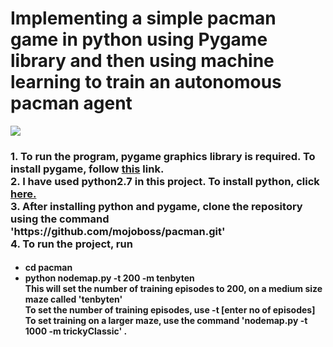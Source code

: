 <h1>Implementing  a simple pacman game in python using Pygame library and then using machine learning to train an autonomous pacman agent</h1>
<img src = "https://goo.gl/VfoAxf"/>

<h3>1. To run the program, pygame graphics library is required. To install pygame, follow 
<a href = "http://www.pygame.org/download.shtml">this</a> link. <br/>
2. I have used python2.7 in this project. To install python, click   <a href = "https://www.python.org/downloads/">here.</a><br/>
3. After installing python and pygame, clone the repository using the command 'https://github.com/mojoboss/pacman.git' </br>
4. To run the project, run
</h3>
<h4> 
<ul>
<li>cd pacman</li>
<li>python nodemap.py -t 200 -m tenbyten </li>
This will set the number of training episodes to 200, on a medium size maze called 'tenbyten'<br/>
To set the number of training episodes, use -t [enter no of episodes] <br/>
To set training on a larger maze,  use the command 'nodemap.py -t 1000 -m trickyClassic' .<br/>

</ul>
</h4>
